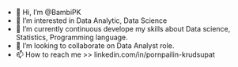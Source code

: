 - 👋 Hi, I’m @BambiPK
- 👀 I’m interested in Data Analytic, Data Science
- 🌱 I’m currently continuous develope my skills about Data science, Statistics, Programming language. 
- 💞️ I’m looking to collaborate on Data Analyst role.
- 📫 How to reach me >> linkedin.com/in/pornpailin-krudsupat

<!---
BambiPK/BambiPK is a ✨ special ✨ repository because its `README.md` (this file) appears on your GitHub profile.
You can click the Preview link to take a look at your changes.
--->
